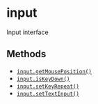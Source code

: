 input
=====

Input interface

Methods
-------

* [`input.getMousePosition()`](api/input.getMousePosition)
* [`input.isKeyDown()`](api/input.isKeyDown)
* [`input.setKeyRepeat()`](api/input.setKeyRepeat)
* [`input.setTextInput()`](api/input.setTextInput)
